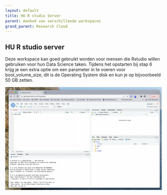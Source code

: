 ```yaml
---
layout: default
title: HU R studio Server
parent: Aanbod van verschillende workspaces
grand_parent: Research Cloud
---
```


## HU R studio server

Deze workspace kan goed gebruikt worden voor mensen die Rstudio willen gebruiken voor hun Data Science taken. Tijdens het opstarten bij stap 6 krijg je een extra optie om een parameter in te voeren voor boot_volume_size, dit is de Operating System disk en kun je op bijvoorbeeld 50 GB zetten.

![](/assets/rstudio.png)